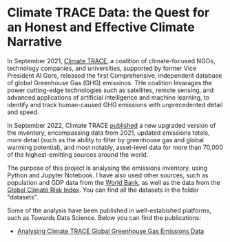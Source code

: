 # Climate TRACE Data: the Quest for an Honest and Effective Climate Narrative

In September 2021, [Climate TRACE](https://climatetrace.org/), a coalition of climate-focused NGOs, technology companies, and universities, supported by former Vice President Al Gore, released the first Comprehensive, independent database of global Greenhouse Gas (GHG) emissinos. THe coalition levarages the power cutting-edge technologies such as satellites, remote sensing, and advanced applications of artificial intelligence and machine learning, to identify and track human-caused GHG emissions with unprecedented detail and speed.

In September 2022, Climate TRACE [published](https://climatetrace.org/news/release-notes-november-2022) a new upgraded version of the inventory, encompassing data from 2021, updated emissions totals, more detail (such as the ability to filter by greenhouse gas and global warming potential), and most notably, asset-level data for more than 70,000 of the highest-emitting sources around the world.

The purpose of this project is analysing the emissions inventory, using Python and Jupyter Notebook. I have also used other sources, such as population and GDP data from the [World Bank](https://data.worldbank.org/), as well as the data from the [Global Climate Risk Index](https://reliefweb.int/report/world/global-climate-risk-index-2021). You can find all the datasets in the folder "datasets".

Some of the analysis have been published in well-estabished platforms, such as Towards Data Science. Below you can find the publications:

- [Analysing Climate TRACE Global Greenhouse Gas Emissions Data](https://towardsdatascience.com/analysing-climate-trace-global-greenhouse-gas-emissions-data-part-1-fba426128e34)
